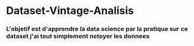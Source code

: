 # Dataset-Vintage-Analisis
### L'objetif est d'apprendre la data science par la pratique sur ce dataset j'ai tout simplement netoyer les donnees
